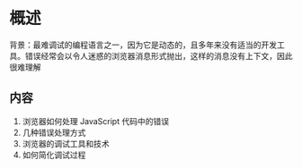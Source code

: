 # 概述
背景：最难调试的编程语言之一，因为它是动态的，且多年来没有适当的开发工具。错误经常会以令人迷惑的浏览器消息形式抛出，这样的消息没有上下文，因此很难理解
## 内容
1. 浏览器如何处理 JavaScript 代码中的错误
2. 几种错误处理方式
3. 浏览器的调试工具和技术
4. 如何简化调试过程